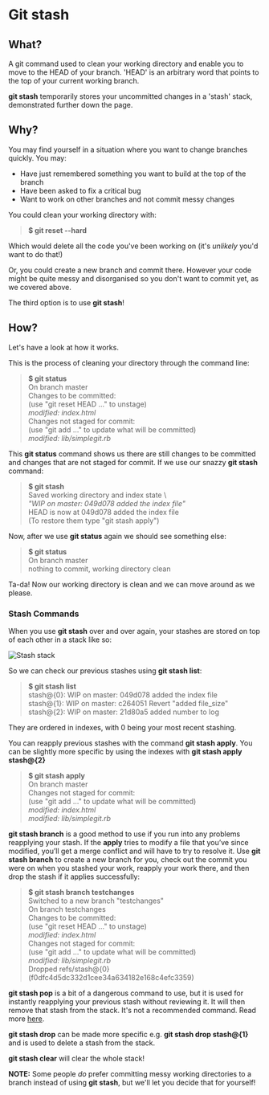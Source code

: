 # Git stash 

## What?

A git command used to clean your working directory and enable you to move to the HEAD of your branch. 'HEAD' is an arbitrary word that points to the top of your current working branch.  

**git stash** temporarily stores your uncommitted changes in a 'stash' stack, demonstrated further down the page.  

## Why? 

You may find yourself in a situation where you want to change branches quickly. You may:
 * Have just remembered something you want to build at the top of the branch
 * Have been asked to fix a critical bug
 * Want to work on other branches and not commit messy changes 
 
You could clean your working directory with:
 
> **$ git reset --hard** 

Which would delete all the code you've been working on (it's *unlikely* you'd want to do that!) 

Or, you could create a new branch and commit there. However your code might be quite messy and disorganised so you don't want to commit yet, as we covered above.

The third option is to use **git stash**! 

## How? 

Let's have a look at how it works.

This is the process of cleaning your directory through the command line:

> **$ git status**  
  On branch master  
  Changes to be committed:  
  (use "git reset HEAD <file>..." to unstage)  
    _modified:   index.html_  
  Changes not staged for commit:    
  (use "git add <file>..." to update what will be committed)  
    _modified:   lib/simplegit.rb_

This **git status** command shows us there are still changes to be committed and changes that are not staged for commit.
If we use our snazzy **git stash** command: 

> **$ git stash**  
  Saved working directory and index state \  
    _"WIP on master: 049d078 added the index file"_  
  HEAD is now at 049d078 added the index file  
  (To restore them type "git stash apply")

Now, after we use **git status** again we should see something else:

> **$ git status**  
  On branch master  
  nothing to commit, working directory clean  

Ta-da! Now our working directory is clean and we can move around as we please.

### Stash Commands 

When you use **git stash** over and over again, your stashes are stored on top of each other in a stack like so:
 
![Stash stack](https://cms-assets.tutsplus.com/uploads/users/585/posts/22988/image/git-stash-stack.png)

So we can check our previous stashes using **git stash list**:

> **$ git stash list**  
  stash@{0}: WIP on master: 049d078 added the index file  
  stash@{1}: WIP on master: c264051 Revert "added file_size"  
  stash@{2}: WIP on master: 21d80a5 added number to log

They are ordered in indexes, with 0 being your most recent stashing.

You can reapply previous stashes with the command **git stash apply**. You can be slightly more specific by using the indexes with **git stash apply stash@{2}**

> **$ git stash apply**  
  On branch master  
  Changes not staged for commit:  
    (use "git add <file>..." to update what will be committed)  
       _modified:   index.html_  
       _modified:   lib/simplegit.rb_

**git stash branch** is a good method to use if you run into any problems reapplying your stash. If the **apply** tries to modify a file that you’ve since modified, you’ll get a merge conflict and will have to try to resolve it. Use **git stash branch** to create a new branch for you, check out the commit you were on when you stashed your work, reapply your work there, and then drop the stash if it applies successfully:

> **$ git stash branch testchanges**    
  Switched to a new branch "testchanges"    
  On branch testchanges    
  Changes to be committed:   
    (use "git reset HEAD <file>..." to unstage)    
       _modified:   index.html_  
  Changes not staged for commit:    
    (use "git add <file>..." to update what will be committed)    
       _modified:   lib/simplegit.rb_    
  Dropped refs/stash@{0} (f0dfc4d5dc332d1cee34a634182e168c4efc3359)

**git stash pop** is a bit of a dangerous command to use, but it is used for instantly reapplying your previous stash without reviewing it. It will then remove that stash from the stack. It's not a recommended command. Read more [here](https://codingkilledthecat.wordpress.com/2012/04/27/git-stash-pop-considered-harmful/). 

**git stash drop** can be made more specific e.g. **git stash drop stash@{1}** and is used to delete a stash from the stack. 

**git stash clear** will clear the whole stack! 

**NOTE:** Some people *do* prefer committing messy working directories to a branch instead of using **git stash**, but we'll let you decide that for yourself!   



